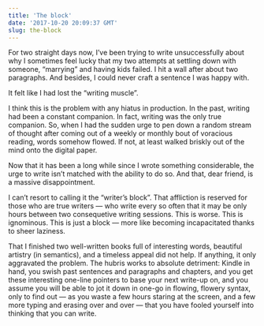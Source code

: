 ```yaml
---
title: 'The block'
date: '2017-10-20 20:09:37 GMT'
slug: the-block
---
```

For two straight days now, I’ve been trying to write unsuccessfully about why I sometimes feel lucky that my two attempts at settling down with someone, “marrying” and having kids failed. I hit a wall after about two paragraphs. And besides, I could never craft a sentence I was happy with.

It felt like I had lost the “writing muscle”.

I think this is the problem with any hiatus in production. In the past, writing had been a constant companion. In fact, writing was the only true companion. So, when I had the sudden urge to pen down a random stream of thought after coming out of a weekly or monthly bout of voracious reading, words somehow flowed. If not, at least walked briskly out of the mind onto the digital paper.

Now that it has been a long while since I wrote something considerable, the urge to write isn’t matched with the ability to do so. And that, dear friend, is a massive disappointment.

I can’t resort to calling it the “writer’s block”. That affliction is reserved for those who are true writers — who write every so often that it may be only hours between two consequetive writing sessions. This is worse. This is ignominous. This is just a block — more like becoming incapacitated thanks to sheer laziness.

That I finished two well-written books full of interesting words, beautiful artistry (in semantics), and a timeless appeal did not help. If anything, it only aggravated the problem. The hubris works to absolute detriment: Kindle in hand, you swish past sentences and paragraphs and chapters, and you get these interesting one-line pointers to base your next write-up on, and you assume you will be able to jot it down in one-go in flowing, flowery syntax, only to find out — as you waste a few hours staring at the screen, and a few more typing and erasing over and over — that you have fooled yourself into thinking that you can write.